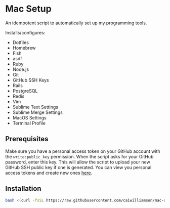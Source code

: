 # Mac Setup

An idempotent script to automatically set up my programming tools.

Installs/configures:
* Dotfiles
* Homebrew
* Fish
* asdf
* Ruby
* Node.js
* Git
* GitHub SSH Keys
* Rails
* PostgreSQL
* Redis
* Vim
* Sublime Text Settings
* Sublime Merge Settings
* MacOS Settings
* Terminal Profile

## Prerequisites
Make sure you have a personal access token on your GitHub account with the `write:public_key` permission. When the script asks for your GitHub password, enter this key. This will allow the script to upload your new GitHub SSH public key if one is generated. You can view you personal access tokens and create new ones [here][1].

## Installation
```bash
bash <(curl -fsSL https://raw.githubusercontent.com/caiwilliamson/mac-setup/master/setup)
```

[1]: https://github.com/settings/tokens
